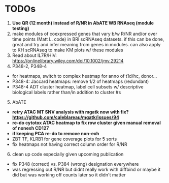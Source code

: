 # TODOs
1. **Use QR (12 month) instead of R/NR in AbATE WB RNAseq (module testing)**
2. make modules of coexpressed genes that vary b/w R/NR and/or over time points (Matt L. code) in BRI scRNAseq datasets. if this can be done, great and try and infer meaning from genes in modules. can also apply to KH scRNAseq to make KM plots w/ these modules
3. Read about IL7R/HIV: https://onlinelibrary.wiley.com/doi/10.1002/jmv.29214
4. P348-2, P348-4
 - for heatmaps, switch to complex heatmap for anno of t1d/hc, donor...
 - P348-4: Jaccard heatmaps: remove 1/2 of heatmaps (redundant)
 - P348-4 ADT cluster heatmap, label cell subsets w/ descriptive biological labels rather than/in addition to cluster #s
5. AbATE
 - **retry ATAC MT SNV analysis with mgatk now with fix? https://github.com/caleblareau/mgatk/issues/94**
 - **re-do cytotox ATAC heatmap to fix row cluster given manual removal of nonexh CD127**
 - **if keeping PCA re-do to remove non-exh**
 - ZBT TF, KLRB1 for gene coverage plots for 5 sorts
 - fix heatmaps not having correct column order for R/NR
6. clean up code especially given upcoming publication
 - fix P348 (correct) vs. P384 (wrong) designation everywhere
 - was regressing out R/NR but didnt really work with diffbind or maybe it did but was working off counts later so it didn't matter